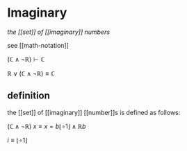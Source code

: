 # Imaginary

_the [[set]] of [[imaginary]] numbers_

see [[math-notation]]

$(\mathbb C \land \lnot \mathbb R) \vdash \mathbb C$

$\mathbb R \lor (\mathbb C \land \lnot \mathbb R) \equiv \mathbb C$

## definition

the [[set]] of [[imaginary]] [[number]]s is defined as follows:

$(\mathbb C \land \lnot \mathbb R)\ x \equiv x = b\lfloor \circ 1 \rfloor \land \mathbb R b$

$i \equiv \lfloor \circ 1 \rfloor$
